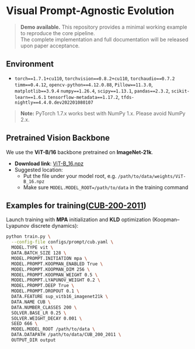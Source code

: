 # Visual Prompt-Agnostic Evolution

> **Demo available.** This repository provides a minimal working example to reproduce the core pipeline.  
> The complete implementation and full documentation will be released upon paper acceptance.

## Environment

- `torch==1.7.1+cu110`, `torchvision==0.8.2+cu110`, `torchaudio==0.7.2`
`timm==0.4.12`, `opencv-python==4.12.0.88`, `Pillow==11.3.0`, `matplotlib==3.9.4`
`numpy==1.26.4`, `scipy==1.13.1`, `pandas==2.3.2`, `scikit-learn==1.6.1` 
`tensorflow-metadata==1.17.2`, `tfds-nightly==4.4.0.dev202201080107`

> **Note:** PyTorch 1.7.x works best with NumPy 1.x. Please avoid NumPy 2.x.

## Pretrained Vision Backbone

We use the **ViT-B/16** backbone pretrained on **ImageNet-21k**.

- **Download link**: [ViT-B_16.npz](https://storage.googleapis.com/vit_models/imagenet21k/ViT-B_16.npz)
- Suggested location:
  - Put the file under your model root, e.g. `/path/to/data/weights/ViT-B_16.npz`
  - Make sure `MODEL.MODEL_ROOT=/path/to/data` in the training command

## Examples for training([CUB-200-2011](https://data.caltech.edu/records/65de6-vp158))

Launch training with **MPA** initialization and **KLD** optimization (Koopman–Lyapunov discrete dynamics):

```bash
python train.py \
  --config-file configs/prompt/cub.yaml \
  MODEL.TYPE vit \
  DATA.BATCH_SIZE 128 \
  MODEL.PROMPT.INITIATION mpa \
  MODEL.PROMPT.KOOPMAN_ENABLED True \
  MODEL.PROMPT.KOOPMAN_DIM 256 \
  MODEL.PROMPT.KOOPMAN_WEIGHT 0.5 \
  MODEL.PROMPT.LYAPUNOV_WEIGHT 0.2 \
  MODEL.PROMPT.DEEP True \
  MODEL.PROMPT.DROPOUT 0.1 \
  DATA.FEATURE sup_vitb16_imagenet21k \
  DATA.NAME CUB \
  DATA.NUMBER_CLASSES 200 \
  SOLVER.BASE_LR 0.25 \
  SOLVER.WEIGHT_DECAY 0.001 \
  SEED 666 \
  MODEL.MODEL_ROOT /path/to/data \
  DATA.DATAPATH /path/to/data/CUB_200_2011 \
  OUTPUT_DIR output

